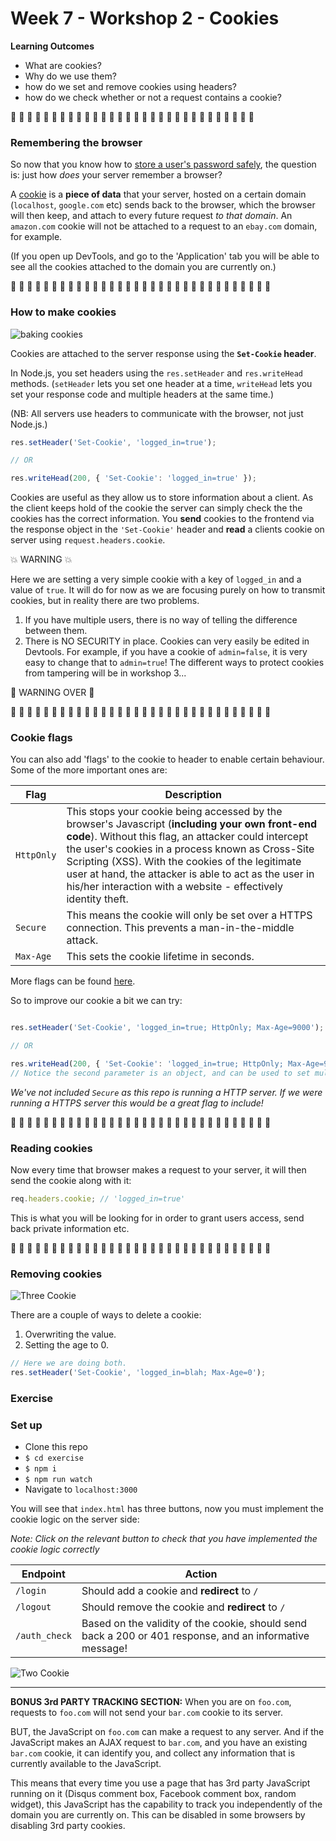 # Week 7 - Workshop 2 - Cookies

__Learning Outcomes__

- What are cookies?
- Why do we use them?
- how do we set and remove cookies using headers?
- how do we check whether or not a request contains a cookie?


:cookie: :cookie: :cookie: :cookie: :cookie: :cookie: :cookie: :cookie: :cookie: :cookie: :cookie: :cookie: :cookie: :cookie: :cookie: :cookie: :cookie: :cookie: :cookie: :cookie: :cookie: :cookie: :cookie: :cookie: :cookie: :cookie: :cookie: :cookie: :cookie: :cookie:


### Remembering the browser

So now that you know how to [store a user's password safely](https://github.com/foundersandcoders/ws-password-management), the question is: just how *does* your server remember a browser?

A [cookie](https://developer.mozilla.org/en-US/docs/Web/HTTP/Cookies) is a **piece of data** that your server, hosted on a certain domain (`localhost`, `google.com` etc) sends back to the browser, which the browser will then keep, and attach to every future request _to that domain_. An `amazon.com` cookie will not be attached to a request to an `ebay.com` domain, for example.

(If you open up DevTools, and go to the 'Application' tab you will be able to see all the cookies attached to the domain you are currently on.)

:cookie: :cookie: :cookie: :cookie: :cookie: :cookie: :cookie: :cookie: :cookie: :cookie: :cookie: :cookie: :cookie: :cookie: :cookie: :cookie: :cookie: :cookie: :cookie: :cookie: :cookie: :cookie: :cookie: :cookie: :cookie: :cookie: :cookie: :cookie: :cookie: :cookie: :cookie: :cookie:

### How to make cookies

![baking cookies](https://media.giphy.com/media/UXcT54C7P6Hfi/giphy.gif)

Cookies are attached to the server response using the **`Set-Cookie` header**.

In Node.js, you set headers using the `res.setHeader` and `res.writeHead` methods. (`setHeader` lets you set one header at a time, `writeHead` lets you set your response code and multiple headers at the same time.)

(NB: All servers use headers to communicate with the browser, not just Node.js.)
```javascript
res.setHeader('Set-Cookie', 'logged_in=true');

// OR

res.writeHead(200, { 'Set-Cookie': 'logged_in=true' });
```
Cookies are useful as they allow us to store information about a client. As the client keeps hold of the cookie the server can simply check the the cookies has the correct information. You **send** cookies to the frontend via the response object in the ```'Set-Cookie'``` header and **read** a clients cookie on server using ```request.headers.cookie```.

:boom: WARNING :boom:

Here we are setting a very simple cookie with a key of `logged_in` and a value of `true`. It will do for now as we are focusing purely on how to transmit cookies, but in reality there are two problems.

1. If you have multiple users, there is no way of telling the difference between them.
2. There is NO SECURITY in place. Cookies can very easily be edited in Devtools. For example, if you have a cookie of `admin=false`, it is very easy to change that to `admin=true`! The different ways to protect cookies from tampering will be in workshop 3...

:star2: WARNING OVER :star2:


:cookie: :cookie: :cookie: :cookie: :cookie: :cookie: :cookie: :cookie: :cookie: :cookie: :cookie: :cookie: :cookie: :cookie: :cookie: :cookie: :cookie: :cookie: :cookie: :cookie: :cookie: :cookie: :cookie: :cookie: :cookie: :cookie: :cookie: :cookie: :cookie: :cookie: :cookie: :cookie:


### Cookie flags
You can also add 'flags' to the cookie to header to enable certain behaviour. Some of the more important ones are:

Flag | Description
---|---
`HttpOnly` | This stops your cookie being accessed by the browser's Javascript (**including your own front-end code**). Without this flag, an attacker could intercept the user's cookies in a process known as Cross-Site Scripting (XSS). With the cookies of the legitimate user at hand, the attacker is able to act as the user in his/her interaction with a website - effectively identity theft.
`Secure` | This means the cookie will only be set over a HTTPS connection. This prevents a man-in-the-middle attack.
`Max-Age` | This sets the cookie lifetime in seconds.

More flags can be found [here](https://developer.mozilla.org/en-US/docs/Web/HTTP/Headers/Set-Cookie).

So to improve our cookie a bit we can try:

```javascript

res.setHeader('Set-Cookie', 'logged_in=true; HttpOnly; Max-Age=9000');

// OR

res.writeHead(200, { 'Set-Cookie': 'logged_in=true; HttpOnly; Max-Age=9000' });
// Notice the second parameter is an object, and can be used to set multiple headers.
```

*We've not included ```Secure``` as this repo is running a HTTP server. If we were running a HTTPS server this would be a great flag to include!*

:cookie: :cookie: :cookie: :cookie: :cookie: :cookie: :cookie: :cookie: :cookie: :cookie: :cookie: :cookie: :cookie: :cookie: :cookie: :cookie: :cookie: :cookie: :cookie: :cookie: :cookie: :cookie: :cookie: :cookie: :cookie: :cookie: :cookie: :cookie: :cookie: :cookie: :cookie: :cookie:

### Reading cookies
Now every time that browser makes a request to your server, it will then send the cookie along with it:
```javascript
req.headers.cookie; // 'logged_in=true'
```
This is what you will be looking for in order to grant users access, send back private information etc.

:cookie: :cookie: :cookie: :cookie: :cookie: :cookie: :cookie: :cookie: :cookie: :cookie: :cookie: :cookie: :cookie: :cookie: :cookie: :cookie: :cookie: :cookie: :cookie: :cookie: :cookie: :cookie: :cookie: :cookie: :cookie: :cookie: :cookie: :cookie: :cookie: :cookie: :cookie: :cookie:

### Removing cookies
![Three Cookie](https://media.giphy.com/media/EKUvB9uFnm2Xe/giphy.gif)

There are a couple of ways to delete a cookie:
1. Overwriting the value.
2. Setting the age to 0.

```javascript
// Here we are doing both.
res.setHeader('Set-Cookie', 'logged_in=blah; Max-Age=0');
```

### Exercise

### Set up
+ Clone this repo
+ `$ cd exercise`
+ `$ npm i`
+ `$ npm run watch`
+ Navigate to `localhost:3000`

You will see that `index.html` has three buttons, now you must implement the cookie logic on the server side:

_Note: Click on the relevant button to check that you have implemented the cookie logic correctly_

Endpoint | Action
---|---
`/login` | Should add a cookie and **redirect** to `/`
`/logout` | Should remove the cookie and **redirect** to `/`
`/auth_check` | Based on the validity of the cookie, should send back a 200 or 401 response, and an informative message!


![Two Cookie](https://media.giphy.com/media/nqEztrBh06uti/giphy.gif)

---

__BONUS 3rd PARTY TRACKING SECTION:__
When you are on `foo.com`, requests to `foo.com` will not send your `bar.com` cookie to its server.

BUT, the JavaScript on `foo.com` can make a request to any server. And if the JavaScript makes an AJAX request to `bar.com`, and you have an existing `bar.com` cookie, it can identify you, and collect any information that is currently available to the JavaScript.

This means that every time you use a page that has 3rd party JavaScript running on it (Disqus comment box, Facebook comment box, random widget), this JavaScript has the capability to track you independently of the domain you are currently on. This can be disabled in some browsers by disabling 3rd party cookies.
